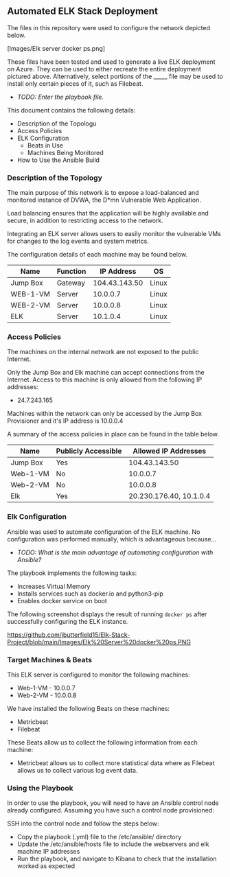 ## Automated ELK Stack Deployment

The files in this repository were used to configure the network depicted below.

[Images/Elk server docker ps.png]

These files have been tested and used to generate a live ELK deployment on Azure. They can be used to either recreate the entire deployment pictured above. Alternatively, select portions of the _____ file may be used to install only certain pieces of it, such as Filebeat.

  - _TODO: Enter the playbook file._

This document contains the following details:
- Description of the Topologu
- Access Policies
- ELK Configuration
  - Beats in Use
  - Machines Being Monitored
- How to Use the Ansible Build


### Description of the Topology

The main purpose of this network is to expose a load-balanced and monitored instance of DVWA, the D*mn Vulnerable Web Application.

Load balancing ensures that the application will be highly available and secure, in addition to restricting access to the network.

Integrating an ELK server allows users to easily monitor the vulnerable VMs for changes to the log events and system metrics.

The configuration details of each machine may be found below.

| Name     | Function | IP Address    |	OS      |
|----------|----------|---------------|---------|
| Jump Box | Gateway  | 104.43.143.50 |Linux    |
| WEB-1-VM | Server   | 10.0.0.7      |Linux    |
| WEB-2-VM | Server   | 10.0.0.8      |Linux    |
| ELK      | Server   | 10.1.0.4      |Linux    |

### Access Policies

The machines on the internal network are not exposed to the public Internet. 

Only the Jump Box and Elk machine can accept connections from the Internet. Access to this machine is only allowed from the following IP addresses:
- 24.7.243.165

Machines within the network can only be accessed by the Jump Box Provisioner and it's IP address is 10.0.0.4

A summary of the access policies in place can be found in the table below.

| Name     | Publicly Accessible | Allowed IP Addresses  |
|----------|---------------------|-----------------------|
| Jump Box | Yes                 |104.43.143.50          |
| Web-1-VM | No                  |10.0.0.7               |
| Web-2-VM | No                  |10.0.0.8               |
| Elk      | Yes                 |20.230.176.40, 10.1.0.4|

### Elk Configuration

Ansible was used to automate configuration of the ELK machine. No configuration was performed manually, which is advantageous because...
- _TODO: What is the main advantage of automating configuration with Ansible?_

The playbook implements the following tasks:
- Increases Virtual Memory
- Installs services such as docker.io and python3-pip
- Enables docker service on boot

The following screenshot displays the result of running `docker ps` after successfully configuring the ELK instance.

https://github.com/jbutterfield15/Elk-Stack-Project/blob/main/Images/Elk%20Server%20docker%20ps.PNG

### Target Machines & Beats
This ELK server is configured to monitor the following machines:
- Web-1-VM - 10.0.0.7
- Web-2-VM - 10.0.0.8

We have installed the following Beats on these machines:
- Metricbeat
- Filebeat

These Beats allow us to collect the following information from each machine:
- Metricbeat allows us to collect more statistical data where as Filebeat allows us to collect various log event data. 

### Using the Playbook
In order to use the playbook, you will need to have an Ansible control node already configured. Assuming you have such a control node provisioned: 

SSH into the control node and follow the steps below:
- Copy the playbook (.yml) file to the /etc/ansible/ directory
- Update the /etc/ansible/hosts file to include the webservers and elk machine IP addresses
- Run the playbook, and navigate to Kibana to check that the installation worked as expected
